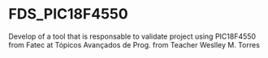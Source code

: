 # FDS_PIC18F4550
Develop of a tool that is responsable to validate project using PIC18F4550 from Fatec at Tópicos Avançados de Prog. from Teacher Weslley M. Torres
